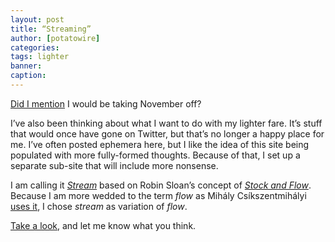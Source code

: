 ```yaml
---
layout: post
title: “Streaming”
author: [potatowire]
categories: 
tags: lighter
banner: 
caption: 
---
```

[Did I mention][1] I would be taking November off?

I’ve also been thinking about what I want to do with my lighter fare. It’s stuff that would once have gone on Twitter, but that’s no longer a happy place for me. I’ve often posted ephemera here, but I like the idea of this site being populated with more fully-formed thoughts. Because of that, I set up a separate sub-site that will include more nonsense. 

I am calling it [*Stream*][2] based on Robin Sloan’s concept of [*Stock and Flow*][3]. Because I am more wedded to the term *flow* as Mihály Csíkszentmihályi [uses it][4], I chose *stream* as variation of *flow*.

[Take a look][5], and let me know what you think.

[1]:	https://with.thegra.in/a-new-phase "A New Phase"
[2]:	http://stream.potatowire.com
[3]:	http://snarkmarket.com/2010/4890
[4]:	https://en.wikipedia.org/wiki/Flow_(psychology)
[5]:	http://stream.potatowire.com